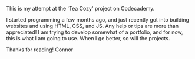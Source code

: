 This is my attempt at the 'Tea Cozy' project on Codecademy. 

I started programming a few months ago, and just recently got into building websites and using HTML, CSS, and JS.
Any help or tips are more than appreciated! I am trying to develop somewhat of a portfolio, and for now, this is what I am going to use. 
When I ge better, so will the projects. 

Thanks for reading! 
Connor
